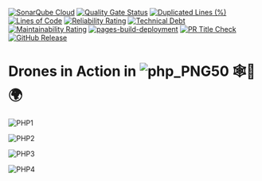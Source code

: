 [![SonarQube Cloud](https://sonarcloud.io/images/project_badges/sonarcloud-light.svg)](https://sonarcloud.io/summary/new_code?id=meleksabit_drones-php) [![Quality Gate Status](https://sonarcloud.io/api/project_badges/measure?project=meleksabit_drones-php&metric=alert_status)](https://sonarcloud.io/summary/new_code?id=meleksabit_drones-php) [![Duplicated Lines (%)](https://sonarcloud.io/api/project_badges/measure?project=meleksabit_drones-php&metric=duplicated_lines_density)](https://sonarcloud.io/summary/new_code?id=meleksabit_drones-php) [![Lines of Code](https://sonarcloud.io/api/project_badges/measure?project=meleksabit_drones-php&metric=ncloc)](https://sonarcloud.io/summary/new_code?id=meleksabit_drones-php) [![Reliability Rating](https://sonarcloud.io/api/project_badges/measure?project=meleksabit_drones-php&metric=reliability_rating)](https://sonarcloud.io/summary/new_code?id=meleksabit_drones-php) [![Technical Debt](https://sonarcloud.io/api/project_badges/measure?project=meleksabit_drones-php&metric=sqale_index)](https://sonarcloud.io/summary/new_code?id=meleksabit_drones-php) [![Maintainability Rating](https://sonarcloud.io/api/project_badges/measure?project=meleksabit_drones-php&metric=sqale_rating)](https://sonarcloud.io/summary/new_code?id=meleksabit_drones-php) [![pages-build-deployment](https://github.com/meleksabit/drones-php/actions/workflows/pages/pages-build-deployment/badge.svg)](https://github.com/meleksabit/drones-php/actions/workflows/pages/pages-build-deployment) [![PR Title Check](https://github.com/meleksabit/drones-php/actions/workflows/pr-title-linter.yml/badge.svg)](https://github.com/meleksabit/drones-php/actions/workflows/pr-title-linter.yml) [![GitHub Release](https://img.shields.io/github/v/release/meleksabit/drones-php)](https://github.com/meleksabit/drones-php/releases)
# Drones in Action in ![php_PNG50](https://user-images.githubusercontent.com/32045473/149431514-84ee1604-7329-46ec-b16a-0da0a947117c.png) 🕸️🚀🌍


![PHP1](https://user-images.githubusercontent.com/32045473/149433572-344c7828-73a6-44a5-8ea6-cfc5a5e67334.png)

![PHP2](https://user-images.githubusercontent.com/32045473/149433638-25bbe95b-c8d5-4d16-b9b5-4496e6a76e84.png)

![PHP3](https://user-images.githubusercontent.com/32045473/149433656-81848bb1-399b-4b97-b68a-9fa88a2c9a55.png)

![PHP4](https://user-images.githubusercontent.com/32045473/149433681-1f6e9c69-f99e-4de7-8818-dcbf5deb67cd.png)
